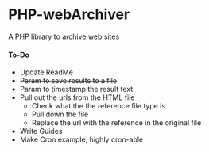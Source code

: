 # PHP-webArchiver
A PHP library to archive web sites



#### To-Do
* Update ReadMe
* ~~Param to save results to a file~~
* Param to timestamp the result text
* Pull out the urls from the HTML file
  * Check what the the reference file type is
  * Pull down the file
  * Replace the url with the reference in the original file
* Write Guides
* Make Cron example, highly cron-able
